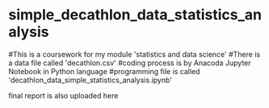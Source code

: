 # simple_decathlon_data_statistics_analysis
#This is a coursework for my module 'statistics and data science' 
#There is a data file called 'decathlon.csv'
#coding process is by Anacoda Jupyter Notebook in Python language
#programming file is called 'decathlon_data_simple_statistics_analysis.ipynb'

final report is also uploaded here
